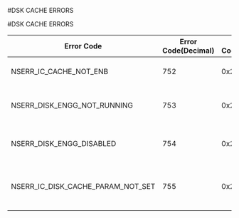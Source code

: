 #DSK CACHE ERRORS

#DSK CACHE ERRORS



<table><thead><tr><th>Error Code</th><th>Error Code(Decimal)</th><th>Error Code(Hex)</th><th>Error Message</th></tr></thead><tbody><tr><td>NSERR_IC_CACHE_NOT_ENB</td><td>752</td><td>0x2f0</td><td>Integrated Caching not enabled.</td><tr><tr><td>NSERR_DISK_ENGG_NOT_RUNNING</td><td>753</td><td>0x2f1</td><td>Disk Engine is not running, Save the config and reboot.</td><tr><tr><td>NSERR_DISK_ENGG_DISABLED</td><td>754</td><td>0x2f2</td><td>To take Disk Engine down, Save the config and reboot.</td><tr><tr><td>NSERR_IC_DISK_CACHE_PARAM_NOT_SET</td><td>755</td><td>0x2f3</td><td>Disk Cache not enabled. Set -enableDiskCache parameter to YES.</td><tr></tbody></table>
